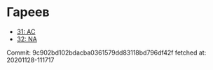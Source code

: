 # Гареев
- [31: AC](31.md)
- [32: NA](32.md)

Commit: 9c902bd102bdacba0361579dd83118bd796df42f
 fetched at: 20201128-111717
